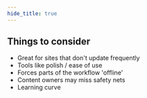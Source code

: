 ```yaml
---
hide_title: true
---
```


## Things to consider

- Great for sites that don't update frequently
- Tools like polish / ease of use
- Forces parts of the workflow 'offline'
- Content owners may miss safety nets
- Learning curve
